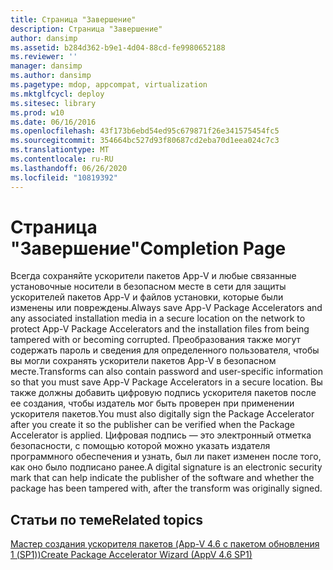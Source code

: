```yaml
---
title: Страница "Завершение"
description: Страница "Завершение"
author: dansimp
ms.assetid: b284d362-b9e1-4d04-88cd-fe9980652188
ms.reviewer: ''
manager: dansimp
ms.author: dansimp
ms.pagetype: mdop, appcompat, virtualization
ms.mktglfcycl: deploy
ms.sitesec: library
ms.prod: w10
ms.date: 06/16/2016
ms.openlocfilehash: 43f173b6ebd54ed95c679871f26e341575454fc5
ms.sourcegitcommit: 354664bc527d93f80687cd2eba70d1eea024c7c3
ms.translationtype: MT
ms.contentlocale: ru-RU
ms.lasthandoff: 06/26/2020
ms.locfileid: "10819392"
---
```

# <span data-ttu-id="773b8-103">Страница "Завершение"</span><span class="sxs-lookup"><span data-stu-id="773b8-103">Completion Page</span></span>


<span data-ttu-id="773b8-104">Всегда сохраняйте ускорители пакетов App-V и любые связанные установочные носители в безопасном месте в сети для защиты ускорителей пакетов App-V и файлов установки, которые были изменены или повреждены.</span><span class="sxs-lookup"><span data-stu-id="773b8-104">Always save App-V Package Accelerators and any associated installation media in a secure location on the network to protect App-V Package Accelerators and the installation files from being tampered with or becoming corrupted.</span></span> <span data-ttu-id="773b8-105">Преобразования также могут содержать пароль и сведения для определенного пользователя, чтобы вы могли сохранять ускорители пакетов App-V в безопасном месте.</span><span class="sxs-lookup"><span data-stu-id="773b8-105">Transforms can also contain password and user-specific information so that you must save App-V Package Accelerators in a secure location.</span></span> <span data-ttu-id="773b8-106">Вы также должны добавить цифровую подпись ускорителя пакетов после ее создания, чтобы издатель мог быть проверен при применении ускорителя пакетов.</span><span class="sxs-lookup"><span data-stu-id="773b8-106">You must also digitally sign the Package Accelerator after you create it so the publisher can be verified when the Package Accelerator is applied.</span></span> <span data-ttu-id="773b8-107">Цифровая подпись — это электронный отметка безопасности, с помощью которой можно указать издателя программного обеспечения и узнать, был ли пакет изменен после того, как оно было подписано ранее.</span><span class="sxs-lookup"><span data-stu-id="773b8-107">A digital signature is an electronic security mark that can help indicate the publisher of the software and whether the package has been tampered with, after the transform was originally signed.</span></span>

## <span data-ttu-id="773b8-108">Статьи по теме</span><span class="sxs-lookup"><span data-stu-id="773b8-108">Related topics</span></span>


[<span data-ttu-id="773b8-109">Мастер создания ускорителя пакетов (App-V 4.6 с пакетом обновления 1 (SP1))</span><span class="sxs-lookup"><span data-stu-id="773b8-109">Create Package Accelerator Wizard (AppV 4.6 SP1)</span></span>](create-package-accelerator-wizard--appv-46-sp1-.md)

 

 





